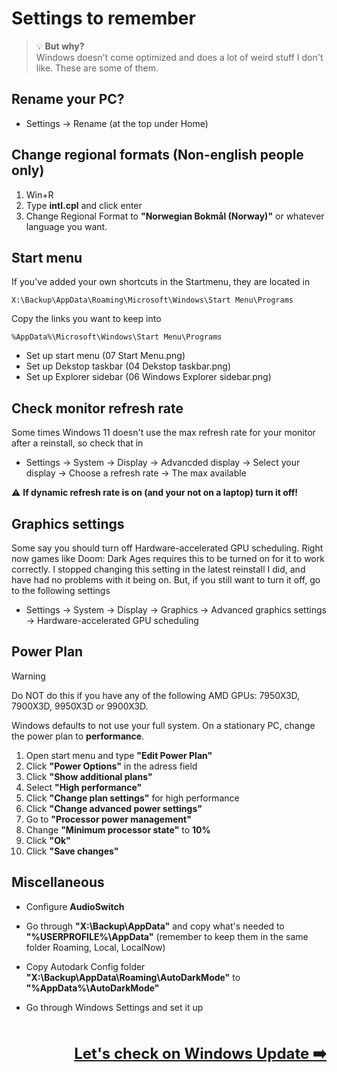 # Settings to remember

> 💡 **But why?**  
> Windows doesn't come optimized and does a lot of weird stuff I don't like. These are some of them.

## Rename your PC?
- Settings → Rename (at the top under Home)

## Change regional formats (Non-english people only)

1. Win+R
2. Type **intl.cpl** and click enter
3. Change Regional Format to **"Norwegian Bokmål (Norway)"** or whatever language you want.

## Start menu
If you've added your own shortcuts in the Startmenu, they are located in 

```
X:\Backup\AppData\Roaming\Microsoft\Windows\Start Menu\Programs
```
Copy the links you want to keep into
```
%AppData%\Microsoft\Windows\Start Menu\Programs
```
- Set up start menu (07 Start Menu.png)
- Set up Dekstop taskbar (04 Dekstop taskbar.png)
- Set up Explorer sidebar (06 Windows Explorer sidebar.png)

## Check monitor refresh rate

Some times Windows 11 doesn't use the max refresh rate for your monitor after a reinstall, so check that in

- Settings → System → Display → Advancded display → Select your display → Choose a refresh rate → The max available

⚠️ **If dynamic refresh rate is on (and your not on a laptop) turn it off!**

## Graphics settings
Some say you should turn off Hardware-accelerated GPU scheduling. Right now games like Doom: Dark Ages requires this to be turned on for it to work correctly. I stopped changing this setting in the latest reinstall I did, and have had no problems with it being on. But, if you still want to turn it off, go to the following settings


- Settings → System → Display → Graphics → Advanced graphics settings → Hardware-accelerated GPU scheduling

## Power Plan

> [!WARNING]
> Do NOT do this if you have any of the following AMD GPUs: 7950X3D, 7900X3D, 9950X3D or 9900X3D.

Windows defaults to not use your full system. On a stationary PC, change the power plan to **performance**.

1. Open start menu and type **"Edit Power Plan"**
2. Click **"Power Options"** in the adress field
3. Click **"Show additional plans"**
4. Select **"High performance"**
5. Click **"Change plan settings"** for high performance
6. Click **"Change advanced power settings"**
6. Go to **"Processor power management"**
7. Change **"Minimum processor state"** to **10%**
8. Click **"Ok"**
9. Click **"Save changes"**

## Miscellaneous

- Configure **AudioSwitch**

- Go through **"X:\Backup\AppData"** and copy what's needed to **"%USERPROFILE%\AppData"** (remember to keep them in the same folder Roaming, Local, LocalNow)

- Copy Autodark Config folder **"X:\Backup\AppData\Roaming\AutoDarkMode"** to **"%AppData%\AutoDarkMode"**

- Go through Windows Settings and set it up

<br /><br /><span style="font-size: 24px; float:right;">**[Let's check on Windows Update ➡️](windows-update.md)**</span><br /><br /><br />